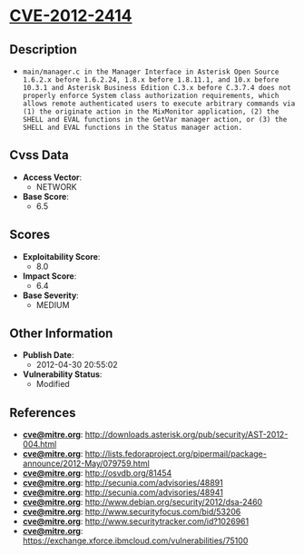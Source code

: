 
# [CVE-2012-2414](https://cve.mitre.org/cgi-bin/cvename.cgi?name=CVE-2012-2414)

## Description

- `main/manager.c in the Manager Interface in Asterisk Open Source 1.6.2.x before 1.6.2.24, 1.8.x before 1.8.11.1, and 10.x before 10.3.1 and Asterisk Business Edition C.3.x before C.3.7.4 does not properly enforce System class authorization requirements, which allows remote authenticated users to execute arbitrary commands via (1) the originate action in the MixMonitor application, (2) the SHELL and EVAL functions in the GetVar manager action, or (3) the SHELL and EVAL functions in the Status manager action.`

## Cvss Data

- **Access Vector**:
  - NETWORK
- **Base Score**:
  - 6.5

## Scores

- **Exploitability Score**:
  - 8.0
- **Impact Score**:
  - 6.4
- **Base Severity**:
  - MEDIUM

## Other Information

- **Publish Date**:
  - 2012-04-30 20:55:02
- **Vulnerability Status**:
  - Modified

## References

- **cve@mitre.org**: http://downloads.asterisk.org/pub/security/AST-2012-004.html
- **cve@mitre.org**: http://lists.fedoraproject.org/pipermail/package-announce/2012-May/079759.html
- **cve@mitre.org**: http://osvdb.org/81454
- **cve@mitre.org**: http://secunia.com/advisories/48891
- **cve@mitre.org**: http://secunia.com/advisories/48941
- **cve@mitre.org**: http://www.debian.org/security/2012/dsa-2460
- **cve@mitre.org**: http://www.securityfocus.com/bid/53206
- **cve@mitre.org**: http://www.securitytracker.com/id?1026961
- **cve@mitre.org**: https://exchange.xforce.ibmcloud.com/vulnerabilities/75100
